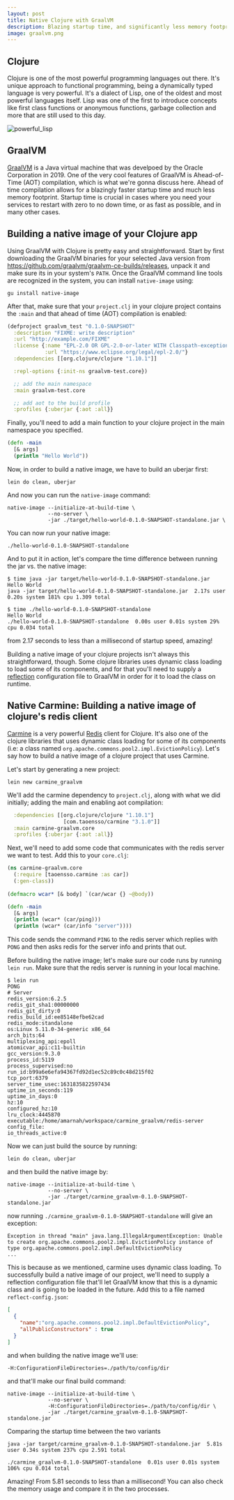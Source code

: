 ```yaml
---
layout: post
title: Native Clojure with GraalVM
description: Blazing startup time, and significantly less memory footprint
image: graalvm.png
---
```


## Clojure
Clojure is one of the most powerful programming languages out there. It's unique approach to functional programming, being a dynamically typed language is very powerful. It's a dialect of Lisp, one of the oldest and most powerful languages itself. Lisp was one of the first to introduce concepts like first class functions or anonymous functions, garbage collection and more that are still used to this day.

![powerful_lisp](https://imgs.xkcd.com/comics/lisp_cycles.png)

## GraalVM
[GraalVM](https://www.graalvm.org/) is a Java virtual machine that was develpoed by the Oracle Corporation in 2019. One of the very cool features of GraalVM is Ahead-of-Time (AOT) compilation, which is what we're gonna discuss here. Ahead of time compilation allows for a blazingly faster startup time and much less memory footprint. Startup time is crucial in cases where you need your services to restart with zero to no down time, or as fast as possible, and in many other cases.

## Building a native image of your Clojure app
Using GraalVM with Clojure is pretty easy and straightforward. Start by first downloading the GraalVM binaries for your selected Java version from https://github.com/graalvm/graalvm-ce-builds/releases, unpack it and make sure its in your system's `PATH`.
Once the GraalVM command line tools are recognized in the system, you can install `native-image` using:

`gu install native-image`

After that, make sure that your `project.clj` in your clojure project contains the `:main` and that ahead of time (AOT) compilation is enabled:

```clojure
(defproject graalvm_test "0.1.0-SNAPSHOT"
  :description "FIXME: write description"
  :url "http://example.com/FIXME"
  :license {:name "EPL-2.0 OR GPL-2.0-or-later WITH Classpath-exception-2.0"
            :url "https://www.eclipse.org/legal/epl-2.0/"}
  :dependencies [[org.clojure/clojure "1.10.1"]]

  :repl-options {:init-ns graalvm-test.core})

  ;; add the main namespace
  :main graalvm-test.core

  ;; add aot to the build profile
  :profiles {:uberjar {:aot :all}}
```

Finally, you'll need to add a main function to your clojure project in the main namespace you specified.

```clojure
(defn -main 
  [& args]
  (println "Hello World"))
```

Now, in order to build a native image, we have to build an uberjar first:

`lein do clean, uberjar`

And now you can run the `native-image` command:

```
native-image --initialize-at-build-time \
             --no-server \
             -jar ./target/hello-world-0.1.0-SNAPSHOT-standalone.jar \
```

You can now run your native image:

`./hello-world-0.1.0-SNAPSHOT-standalone`

And to put it in action, let's compare the time difference between running the jar vs. the native image:

```
$ time java -jar target/hello-world-0.1.0-SNAPSHOT-standalone.jar
Hello World
java -jar target/hello-world-0.1.0-SNAPSHOT-standalone.jar  2.17s user 0.20s system 181% cpu 1.309 total

$ time ./hello-world-0.1.0-SNAPSHOT-standalone
Hello World
./hello-world-0.1.0-SNAPSHOT-standalone  0.00s user 0.01s system 29% cpu 0.034 total
```

from 2.17 seconds to less than a millisecond of startup speed, amazing!

Building a native image of your clojure projects isn't always this straightforward, though. Some clojure libraries uses dynamic class loading to load some of its components, and for that you'll need to supply a [reflection](https://medium.com/swlh/reflection-a-hidden-jvm-superpower-54a5a70fef0d) configuration file to GraalVM in order for it to load the class on runtime.

## Native Carmine: Building a native image of clojure's redis client
[Carmine](https://github.com/ptaoussanis/carmine) is a very powerful [Redis](https://redis.io/) client for Clojure. It's also one of the clojure libraries that uses dynamic class loading for some of its components (i.e: a class named `org.apache.commons.pool2.impl.EvictionPolicy`). Let's say how to build a native image of a clojure project that uses Carmine.

Let's start by generating a new project:

`lein new carmine_graalvm`

We'll add the carmine dependency to `project.clj`, along with what we did initially; adding the main and enabling aot compilation:

```clojure
  :dependencies [[org.clojure/clojure "1.10.1"]
                  [com.taoensso/carmine "3.1.0"]]
  :main carmine-graalvm.core
  :profiles {:uberjar {:aot :all}}
```

Next, we'll need to add some code that communicates with the redis server we want to test. Add this to your `core.clj`:

```clojure
(ns carmine-graalvm.core       
  (:require [taoensso.carmine :as car])
  (:gen-class))                
  
(defmacro wcar* [& body] `(car/wcar {} ~@body))

(defn -main                    
  [& args]                     
  (println (wcar* (car/ping)))
  (println (wcar* (car/info "server"))))
```

This code sends the command `PING` to the redis server which replies with `PONG` and then asks redis for the server info and prints that out.

Before building the native image; let's make sure our code runs by running `lein run`. Make sure that the redis server is running in your local machine.

```
$ lein run
PONG
# Server
redis_version:6.2.5
redis_git_sha1:00000000
redis_git_dirty:0
redis_build_id:ee85148efbe62cad
redis_mode:standalone
os:Linux 5.11.0-34-generic x86_64
arch_bits:64
multiplexing_api:epoll
atomicvar_api:c11-builtin
gcc_version:9.3.0
process_id:5119
process_supervised:no
run_id:b99a6e6efa94367fd92d1ec52c89c0c48d215f02
tcp_port:6379
server_time_usec:1631835822597434
uptime_in_seconds:119
uptime_in_days:0
hz:10
configured_hz:10
lru_clock:4445870
executable:/home/amarnah/workspace/carmine_graalvm/redis-server
config_file:
io_threads_active:0
```

Now we can just build the source by running: 

`lein do clean, uberjar`

and then build the native image by: 

```
native-image --initialize-at-build-time \
             --no-server \
             -jar ./target/carmine_graalvm-0.1.0-SNAPSHOT-standalone.jar
```

now running `./carmine_graalvm-0.1.0-SNAPSHOT-standalone` will give an exception:

```
Exception in thread "main" java.lang.IllegalArgumentException: Unable to create org.apache.commons.pool2.impl.EvictionPolicy instance of type org.apache.commons.pool2.impl.DefaultEvictionPolicy
...
```

This is because as we mentioned, carmine uses dynamic class loading. To successfully build a native image of our project, we'll need to supply a reflection configuration file that'll let GraalVM know that this is a dynamic class and is going to be loaded in the future. Add this to a file named `reflect-config.json`:

```json
[
  {
    "name":"org.apache.commons.pool2.impl.DefaultEvictionPolicy",
    "allPublicConstructors" : true
  }
]
```

and when building the native image we'll use:

`-H:ConfigurationFileDirectories=./path/to/config/dir`

and that'll make our final build command:

```
native-image --initialize-at-build-time \
             --no-server \
             -H:ConfigurationFileDirectories=./path/to/config/dir \
             -jar ./target/carmine_graalvm-0.1.0-SNAPSHOT-standalone.jar
```

Comparing the startup time between the two variants

```
java -jar target/carmine_graalvm-0.1.0-SNAPSHOT-standalone.jar  5.81s user 0.34s system 237% cpu 2.591 total

./carmine_graalvm-0.1.0-SNAPSHOT-standalone  0.01s user 0.01s system 106% cpu 0.014 total
```

Amazing! From 5.81 seconds to less than a millisecond! You can also check the memory usage and compare it in the two processes.

